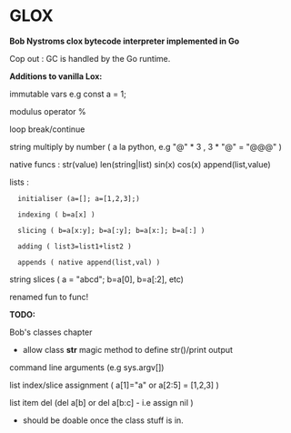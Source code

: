 # GLOX

**Bob Nystroms clox bytecode interpreter implemented in Go**

Cop out : GC is handled by the Go runtime.  

**Additions to vanilla Lox:**

immutable vars e.g  const a = 1;

modulus operator %

loop break/continue

string multiply by number ( a la python, e.g  "@" * 3 ,  3 * "@" = "@@@" )

native funcs :  str(value)    len(string|list)      sin(x)    cos(x)     append(list,value)

lists :

      initialiser (a=[]; a=[1,2,3];)
      
      indexing ( b=a[x] )
      
      slicing ( b=a[x:y]; b=a[:y]; b=a[x:]; b=a[:] )
      
      adding ( list3=list1+list2 )
      
      appends ( native append(list,val) )

string slices   ( a = "abcd"; b=a[0], b=a[:2], etc)

renamed fun to func!

**TODO:**

Bob's classes chapter

-  allow class __str__ magic method to define str()/print output

command line arguments (e.g sys.argv[])

list index/slice assignment ( a[1]="a" or a[2:5] = [1,2,3] )

list item del  (del a[b] or del a[b:c] - i.e assign nil )
  
  - should be doable once the class stuff is in.
